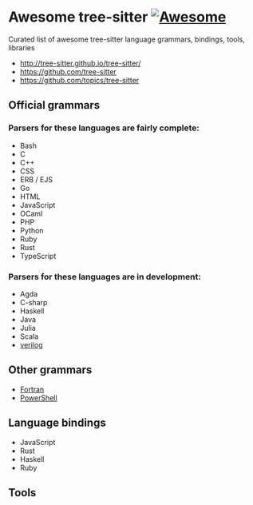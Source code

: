 # Awesome tree-sitter [![Awesome](https://awesome.re/badge.svg)](https://awesome.re)

Curated list of awesome tree-sitter language grammars, bindings, tools, libraries

  * http://tree-sitter.github.io/tree-sitter/
  * https://github.com/tree-sitter
  * https://github.com/topics/tree-sitter

## Official grammars

### Parsers for these languages are fairly complete:

  * Bash
  * C
  * C++
  * CSS
  * ERB / EJS
  * Go
  * HTML
  * JavaScript
  * OCaml
  * PHP
  * Python
  * Ruby
  * Rust
  * TypeScript

### Parsers for these languages are in development:

  * Agda
  * C-sharp
  * Haskell
  * Java
  * Julia
  * Scala
  * [verilog](https://github.com/tree-sitter/tree-sitter-verilog)

## Other grammars

  * [Fortran](https://github.com/stadelmanma/tree-sitter-fortran)
  * [PowerShell](https://github.com/jrsconfitto/tree-sitter-powershell)

## Language bindings

  * JavaScript
  * Rust
  * Haskell
  * Ruby

## Tools



